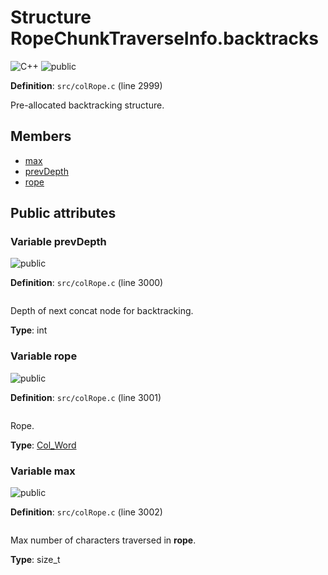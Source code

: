 <a id="struct_rope_chunk_traverse_info_8backtracks"></a>
# Structure RopeChunkTraverseInfo.backtracks

![][C++]
![][public]

**Definition**: `src/colRope.c` (line 2999)

Pre-allocated backtracking structure.



## Members

* [max](struct_rope_chunk_traverse_info_8backtracks.md#struct_rope_chunk_traverse_info_8backtracks_1a2ffe4e77325d9a7152f7086ea7aa5114)
* [prevDepth](struct_rope_chunk_traverse_info_8backtracks.md#struct_rope_chunk_traverse_info_8backtracks_1a3d8509eeae39bace4647731037ded04f)
* [rope](struct_rope_chunk_traverse_info_8backtracks.md#struct_rope_chunk_traverse_info_8backtracks_1a379e86ff8a80f711680f9fb5d4b9560e)

## Public attributes

<a id="struct_rope_chunk_traverse_info_8backtracks_1a3d8509eeae39bace4647731037ded04f"></a>
### Variable prevDepth

![][public]

**Definition**: `src/colRope.c` (line 3000)

```cpp

```

Depth of next concat node for backtracking.





**Type**: int

<a id="struct_rope_chunk_traverse_info_8backtracks_1a379e86ff8a80f711680f9fb5d4b9560e"></a>
### Variable rope

![][public]

**Definition**: `src/colRope.c` (line 3001)

```cpp

```

Rope.





**Type**: [Col\_Word](col_word_8h.md#group__words_1gadb626f9e195212e4fdfba7df154ad043)

<a id="struct_rope_chunk_traverse_info_8backtracks_1a2ffe4e77325d9a7152f7086ea7aa5114"></a>
### Variable max

![][public]

**Definition**: `src/colRope.c` (line 3002)

```cpp

```

Max number of characters traversed in **rope**.





**Type**: size_t

[public]: https://img.shields.io/badge/-public-brightgreen (public)
[C++]: https://img.shields.io/badge/language-C%2B%2B-blue (C++)
[private]: https://img.shields.io/badge/-private-red (private)